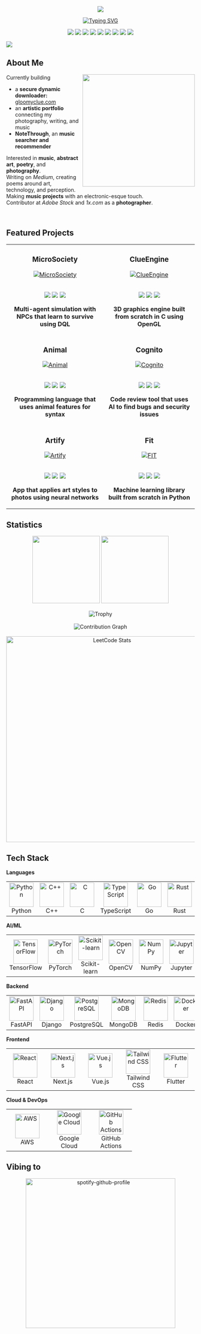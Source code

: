 <div align="center">

<img src="https://user-images.githubusercontent.com/73097560/115834477-dbab4500-a447-11eb-908a-139a6edaec5c.gif">

[![Typing SVG](https://readme-typing-svg.demolab.com?font=Cascadia+Code&weight=700&size=23&duration=3000&pause=500&color=2497F7&center=true&vCenter=true&width=435&lines=Hello+World+c%3A;Creating+creative%2Fcrazy+projects;Machine+Learning+and+AI;Computer+Graphics;Software+Engineering)](https://git.io/typing-svg)

</div>

<p align="center">
  <a href="https://www.linkedin.com/in/łukasz-bielaszewski/"><img src="https://img.shields.io/badge/LinkedIn-0077B5?style=for-the-badge&logo=linkedIn&logoColor=white" /></a>
  <a href="https://www.kaggle.com/cluesec"><img src="https://img.shields.io/badge/Kaggle-20BEFF?style=for-the-badge&logo=kaggle&logoColor=white" /></a>
  <a href="https://leetcode.com/u/Clu3sec/"><img src="https://img.shields.io/badge/LeetCode-FFA116?style=for-the-badge&logo=leetcode&logoColor=black" /></a>
  <a href="https://instagram.com/hyperpellucid"><img src="https://img.shields.io/badge/Instagram-E4405F?style=for-the-badge&logo=instagram&logoColor=white" /></a>
  <a href="https://medium.com/@lukaszbielaszewski"><img src="https://img.shields.io/badge/Medium-12100E?style=for-the-badge&logo=medium&logoColor=white" /></a>
  <a href="https://www.last.fm/user/ClueSec"><img src="https://img.shields.io/badge/Last.fm-D51007?style=for-the-badge&logo=lastdotfm&logoColor=white" /></a>
  <a href="https://stock.adobe.com/pl/contributor/212998946/%C5%81ukasz%20Bielaszewski"><img src="https://img.shields.io/badge/Adobe%20Stock-DA1F26?style=for-the-badge&logo=adobe&logoColor=white" /></a>
  <a href="https://1x.com/member/hyperpellucid"><img src="https://img.shields.io/badge/1x.com-000000?style=for-the-badge&logo=photobucket&logoColor=white" /></a>
  <a href="mailto:lukaszbielaszewskibiz@gmail.com"><img src="https://img.shields.io/badge/Email-D14836?style=for-the-badge&logo=gmail&logoColor=white" /></a>
</p>


<img src="https://user-images.githubusercontent.com/73097560/115834477-dbab4500-a447-11eb-908a-139a6edaec5c.gif">



## About Me

<img align="right" width="300" src="https://github.com/user-attachments/assets/dfe5cf58-7cc5-46cc-beed-f4a233478b10">

Currently building  
* a **secure dynamic downloader:** [gloomyclue.com](https://gloomyclue.com)  
* an **artistic portfolio** connecting my photography, writing, and music 
* **NoteThrough**, an **music searcher and recommender**

Interested in **music**, **abstract art**, **poetry**, and **photography**.  
Writing on *Medium*, creating poems around art, technology, and perception.  
Making **music projects** with an electronic-esque touch.  
Contributor at *Adobe Stock* and *1x.com* as a **photographer**.

<br clear="right"/>

## Featured Projects

<table>
  <tr>
    <td width="20%">
      <h3 align="center">MicroSociety</h3>
      <div align="center">  
        <a href="https://github.com/Klus3kk/microsociety" target="_blank">
          <img src="https://github-readme-stats.vercel.app/api/pin/?username=Klus3kk&repo=microsociety&theme=tokyonight&hide_border=true" alt="MicroSociety" />
        </a>
        <br><br>
        <p>
          <img src="https://img.shields.io/badge/C++-00599C?style=flat-square&logo=cplusplus&logoColor=white" />
          <img src="https://img.shields.io/badge/AI-FF6F61?style=flat-square&logo=tensorflow&logoColor=white" />
          <img src="https://img.shields.io/badge/RL-8B5CF6?style=flat-square&logo=openai&logoColor=white" />
        </p>
        <p><strong>Multi-agent simulation with NPCs that learn to survive using DQL</strong></p>
      </div>
    </td>
    <td width="20%">
      <h3 align="center">ClueEngine</h3>
      <div align="center">
        <a href="https://github.com/Klus3kk/clueengine" target="_blank">
          <img src="https://github-readme-stats.vercel.app/api/pin/?username=Klus3kk&repo=clueengine&theme=tokyonight&hide_border=true" alt="ClueEngine" />
        </a>
        <br><br>
        <p>
          <img src="https://img.shields.io/badge/C-00599C?style=flat-square&logo=c&logoColor=white" />
          <img src="https://img.shields.io/badge/OpenGL-5586A4?style=flat-square&logo=opengl&logoColor=white" />
          <img src="https://img.shields.io/badge/3D-FF4154?style=flat-square&logo=unity&logoColor=white" />
        </p>
        <p><strong>3D graphics engine built from scratch in C using OpenGL</strong></p>
      </div>
    </td>
  </tr>
  <tr>
    <td width="20%">
      <h3 align="center">Animal</h3>
      <div align="center">
        <a href="https://github.com/animal-lang/animal" target="_blank">
          <img src="https://github-readme-stats.vercel.app/api/pin/?username=animal-lang&repo=animal&theme=tokyonight&hide_border=true" alt="Animal" />
        </a>
        <br><br>
        <p>
          <img src="https://img.shields.io/badge/Go-00ADD8?style=flat-square&logo=go&logoColor=white" />
          <img src="https://img.shields.io/badge/Compiler-4B32C3?style=flat-square&logo=llvm&logoColor=white" />
          <img src="https://img.shields.io/badge/WASM-654FF0?style=flat-square&logo=webassembly&logoColor=white" />
        </p>
        <p><strong>Programming language that uses animal features for syntax</strong></p>
      </div>
    </td>
    <td width="20%">
      <h3 align="center">Cognito</h3>
      <div align="center">
        <a href="https://github.com/Klus3kk/cognito" target="_blank">
          <img src="https://github-readme-stats.vercel.app/api/pin/?username=Klus3kk&repo=cognito&theme=tokyonight&hide_border=true" alt="Cognito" />
        </a>
        <br><br>
        <p>
          <img src="https://img.shields.io/badge/Python-3776AB?style=flat-square&logo=python&logoColor=white" />
          <img src="https://img.shields.io/badge/Transformers-FF6F61?style=flat-square&logo=huggingface&logoColor=white" />
          <img src="https://img.shields.io/badge/Security-2EA44F?style=flat-square&logo=springsecurity&logoColor=white" />
        </p>
        <p><strong>Code review tool that uses AI to find bugs and security issues</strong></p>
      </div>
    </td>
  </tr>
  <tr>
    <td width="20%">
      <h3 align="center">Artify</h3>
      <div align="center">
        <a href="https://github.com/Klus3kk/artify" target="_blank">
          <img src="https://github-readme-stats.vercel.app/api/pin/?username=Klus3kk&repo=artify&theme=tokyonight&hide_border=true" alt="Artify" />
        </a>
        <br><br>
        <p>
          <img src="https://img.shields.io/badge/Python-3776AB?style=flat-square&logo=python&logoColor=white" />
          <img src="https://img.shields.io/badge/PyTorch-EE4C2C?style=flat-square&logo=pytorch&logoColor=white" />
          <img src="https://img.shields.io/badge/React-61DAFB?style=flat-square&logo=react&logoColor=black" />
        </p>
        <p><strong>App that applies art styles to photos using neural networks</strong></p>
      </div>
    </td>
    <td width="20%">
      <h3 align="center">Fit</h3>
      <div align="center">
        <a href="https://github.com/Klus3kk/fit" target="_blank">
          <img src="https://github-readme-stats.vercel.app/api/pin/?username=Klus3kk&repo=fit&theme=tokyonight&hide_border=true" alt="FIT" />
        </a>
        <br><br>
        <p>
          <img src="https://img.shields.io/badge/Python-3776AB?style=flat-square&logo=python&logoColor=white" />
          <img src="https://img.shields.io/badge/NumPy-013243?style=flat-square&logo=numpy&logoColor=white" />
          <img src="https://img.shields.io/badge/ML-FF6F61?style=flat-square&logo=tensorflow&logoColor=white" />
        </p>
        <p><strong>Machine learning library built from scratch in Python</strong></p>
      </div>
    </td>
  </tr>
</table>

## Statistics

<div align="center">
  <img height="180em" src="https://github-readme-stats.vercel.app/api?username=Klus3kk&show_icons=true&theme=tokyonight&include_all_commits=true&count_private=true&hide_border=true"/>
  <img height="180em" src="https://github-readme-stats.vercel.app/api/top-langs/?username=Klus3kk&layout=compact&langs_count=8&theme=tokyonight&hide_border=true&hide=jupyter%20notebook,html"/>
</div>

<br>

<div align="center">
  <img src="https://github-profile-trophy.vercel.app/?username=Klus3kk&theme=tokyonight&no-frame=true&row=1&column=7" alt="Trophy" />
</div>

<br>

<div align="center">
  <img src="https://github-readme-activity-graph.vercel.app/graph?username=Klus3kk&theme=tokyo-night&hide_border=true&area=true" alt="Contribution Graph" />
</div>

<br>

<div align="center">
  <img src="https://leetcard.jacoblin.cool/Clu3sec?theme=dark&font=Fira%20Code&ext=contest" alt="LeetCode Stats" width="550" />
</div>

## Tech Stack 

**Languages**

<table align="center">
  <tr>
    <td align="center" width="96">
      <img src="https://techstack-generator.vercel.app/python-icon.svg" alt="Python" width="65" height="65" />
      <br>Python
    </td>
    <td align="center" width="96">
      <img src="https://techstack-generator.vercel.app/cpp-icon.svg" alt="C++" width="65" height="65" />
      <br>C++
    </td>
    <td align="center" width="96">
      <img src="https://skillicons.dev/icons?i=c" alt="C" width="65" height="65" />
      <br>C
    </td>
    <td align="center" width="96">
      <img src="https://techstack-generator.vercel.app/ts-icon.svg" alt="TypeScript" width="65" height="65" />
      <br>TypeScript
    </td>
    <td align="center" width="96">
      <img src="https://skillicons.dev/icons?i=go" alt="Go" width="65" height="65" />
      <br>Go
    </td>
    <td align="center" width="96">
      <img src="https://skillicons.dev/icons?i=rust" alt="Rust" width="65" height="65" />
      <br>Rust
    </td>
  </tr>
</table>

**AI/ML**

<table align="center">
  <tr>
    <td align="center" width="96">
      <img src="https://skillicons.dev/icons?i=tensorflow" alt="TensorFlow" width="65" height="65" />
      <br>TensorFlow
    </td>
    <td align="center" width="96">
      <img src="https://skillicons.dev/icons?i=pytorch" alt="PyTorch" width="65" height="65" />
      <br>PyTorch
    </td>
    <td align="center" width="96">
      <img src="https://skillicons.dev/icons?i=sklearn" alt="Scikit-learn" width="65" height="65" />
      <br>Scikit-learn
    </td>
    <td align="center" width="96">
      <img src="https://skillicons.dev/icons?i=opencv" alt="OpenCV" width="65" height="65" />
      <br>OpenCV
    </td>
    <td align="center" width="96">
      <img src="https://cdn.jsdelivr.net/gh/devicons/devicon/icons/numpy/numpy-original.svg" alt="NumPy" width="65" height="65" />
      <br>NumPy
    </td>
    <td align="center" width="96">
      <img src="https://cdn.jsdelivr.net/gh/devicons/devicon/icons/jupyter/jupyter-original.svg" alt="Jupyter" width="65" height="65" />
      <br>Jupyter
    </td>
  </tr>
</table>

**Backend**

<table align="center">
  <tr>
    <td align="center" width="96">
      <img src="https://skillicons.dev/icons?i=fastapi" alt="FastAPI" width="65" height="65" />
      <br>FastAPI
    </td>
    <td align="center" width="96">
      <img src="https://techstack-generator.vercel.app/django-icon.svg" alt="Django" width="65" height="65" />
      <br>Django
    </td>
    <td align="center" width="96">
      <img src="https://skillicons.dev/icons?i=postgresql" alt="PostgreSQL" width="65" height="65" />
      <br>PostgreSQL
    </td>
    <td align="center" width="96">
      <img src="https://skillicons.dev/icons?i=mongodb" alt="MongoDB" width="65" height="65" />
      <br>MongoDB
    </td>
    <td align="center" width="96">
      <img src="https://skillicons.dev/icons?i=redis" alt="Redis" width="65" height="65" />
      <br>Redis
    </td>
    <td align="center" width="96">
      <img src="https://techstack-generator.vercel.app/docker-icon.svg" alt="Docker" width="65" height="65" />
      <br>Docker
    </td>
    <td align="center" width="96">
      <img src="https://techstack-generator.vercel.app/kubernetes-icon.svg" alt="Kubernetes" width="65" height="65" />
      <br>Kubernetes
    </td>
  </tr>
</table>

**Frontend**

<table align="center">
  <tr>
    <td align="center" width="96">
      <img src="https://techstack-generator.vercel.app/react-icon.svg" alt="React" width="65" height="65" />
      <br>React
    </td>
    <td align="center" width="96">
      <img src="https://skillicons.dev/icons?i=nextjs" alt="Next.js" width="65" height="65" />
      <br>Next.js
    </td>
    <td align="center" width="96">
      <img src="https://skillicons.dev/icons?i=vue" alt="Vue.js" width="65" height="65" />
      <br>Vue.js
    </td>
    <td align="center" width="96">
      <img src="https://skillicons.dev/icons?i=tailwind" alt="Tailwind CSS" width="65" height="65" />
      <br>Tailwind CSS
    </td>
    <td align="center" width="96">
      <img src="https://skillicons.dev/icons?i=flutter" alt="Flutter" width="65" height="65" />
      <br>Flutter
    </td>
  </tr>
</table>

**Cloud & DevOps**

<table align="center">
  <tr>
    <td align="center" width="96">
      <img src="https://techstack-generator.vercel.app/aws-icon.svg" alt="AWS" width="65" height="65" />
      <br>AWS
    </td>
    <td align="center" width="96">
      <img src="https://skillicons.dev/icons?i=gcp" alt="Google Cloud" width="65" height="65" />
      <br>Google Cloud
    </td>
    <td align="center" width="96">
      <img src="https://skillicons.dev/icons?i=github" alt="GitHub Actions" width="65" height="65" />
      <br>GitHub Actions
    </td>
  </tr>
</table>

## Vibing to

<div align="center">
<a href="https://spotify-github-profile.kittinanx.com/api/view?uid=pqaq8cin2agtov173hfknkmpc&redirect=true">
 <img src="https://spotify-github-profile.kittinanx.com/api/view?uid=pqaq8cin2agtov173hfknkmpc&cover_image=true&theme=novatorem&show_offline=false&background_color=000000&interchange=true&bar_color=c061cb&bar_color_cover=true" alt="spotify-github-profile" width="400" />
</a>

</div>
